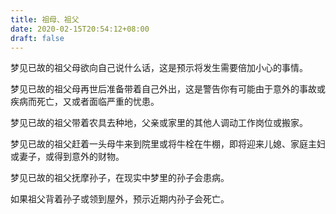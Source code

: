 ```yaml
---
title: 祖母、祖父
date: 2020-02-15T20:54:12+08:00
draft: false
---
```


梦见已故的祖父母欲向自己说什么话，这是预示将发生需要倍加小心的事情。

梦见已故的祖父母再世后准备带着自己外出，这是警告你有可能由于意外的事故或疾病而死亡，又或者面临严重的忧患。

梦见已故的祖父带着农具去种地，父亲或家里的其他人调动工作岗位或搬家。

梦见已故的祖父赶着一头母牛来到院里或将牛栓在牛棚，即将迎来儿媳、家庭主妇或妻子，或得到意外的财物。

梦见已故的祖父抚摩孙子，在现实中梦里的孙子会患病。

如果祖父背着孙子或领到屋外，预示近期内孙子会死亡。